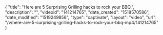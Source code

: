 {
    "title": "Here are 5 Surprising Grilling hacks to rock your BBQ.",
    "description": "",
    "videoid": "141214765",
    "date_created": "1518570586",
    "date_modified": "1519249856",
    "type": "captivate",
    "layout": "video",
    "url": "\/v\/here-are-5-surprising-grilling-hacks-to-rock-your-bbq-mp4\/141214765"
}
